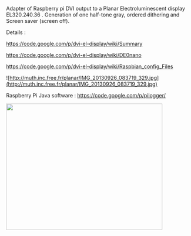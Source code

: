 Adapter of Raspberry pi DVI output to a Planar Electroluminescent display EL320.240.36 .
Generation of one half-tone gray, ordered dithering and Screen saver (screen off).

Details :

https://code.google.com/p/dvi-el-display/wiki/Summary

https://code.google.com/p/dvi-el-display/wiki/DE0nano

https://code.google.com/p/dvi-el-display/wiki/Raspbian_config_Files

![http://muth.inc.free.fr/planar/IMG_20130926_083719_329.jpg](http://muth.inc.free.fr/planar/IMG_20130926_083719_329.jpg)

Raspberry Pi Java software : https://code.google.com/p/pilogger/

<a href='http://www.youtube.com/watch?feature=player_embedded&v=7yBfuNI2T2Q' target='_blank'><img src='http://img.youtube.com/vi/7yBfuNI2T2Q/0.jpg' width='425' height=344 /></a>
